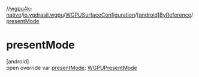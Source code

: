 //[wgpu4k-native](../../../../index.md)/[io.ygdrasil.wgpu](../../index.md)/[WGPUSurfaceConfiguration](../index.md)/[[android]ByReference](index.md)/[presentMode](present-mode.md)

# presentMode

[android]\
open override var [presentMode](present-mode.md): [WGPUPresentMode](../../-w-g-p-u-present-mode/index.md)